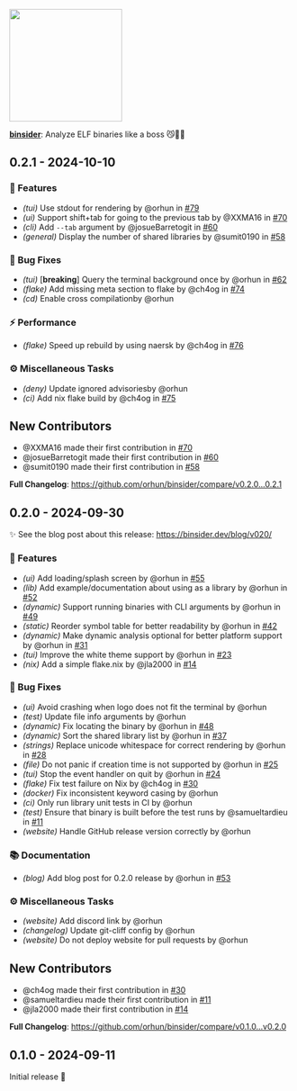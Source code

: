 <img src="https://raw.githubusercontent.com/orhun/binsider/main/website/src/assets/binsider-logo-dark.png" width="200"></a>

[**binsider**](https://binsider.dev): Analyze ELF binaries like a boss 😼🕵️‍♂️

## 0.2.1 - 2024-10-10

### 🚀 Features

- *(tui)* Use stdout for rendering by @orhun in [#79](https://github.com/orhun/binsider/pull/79)
- *(ui)* Support shift+tab for going to the previous tab by @XXMA16 in [#70](https://github.com/orhun/binsider/pull/70)
- *(cli)* Add `--tab` argument by @josueBarretogit in [#60](https://github.com/orhun/binsider/pull/60)
- *(general)* Display the number of shared libraries by @sumit0190 in [#58](https://github.com/orhun/binsider/pull/58)

### 🐛 Bug Fixes

- *(tui)* [**breaking**] Query the terminal background once by @orhun in [#62](https://github.com/orhun/binsider/pull/62)
- *(flake)* Add missing meta section to flake by @ch4og in [#74](https://github.com/orhun/binsider/pull/74)
- *(cd)* Enable cross compilationby @orhun

### ⚡ Performance

- *(flake)* Speed up rebuild by using naersk by @ch4og in [#76](https://github.com/orhun/binsider/pull/76)

### ⚙️ Miscellaneous Tasks

- *(deny)* Update ignored advisoriesby @orhun
- *(ci)* Add nix flake build by @ch4og in [#75](https://github.com/orhun/binsider/pull/75)

## New Contributors
* @XXMA16 made their first contribution in [#70](https://github.com/orhun/binsider/pull/70)
* @josueBarretogit made their first contribution in [#60](https://github.com/orhun/binsider/pull/60)
* @sumit0190 made their first contribution in [#58](https://github.com/orhun/binsider/pull/58)

**Full Changelog**: https://github.com/orhun/binsider/compare/v0.2.0...0.2.1

## 0.2.0 - 2024-09-30

✨ See the blog post about this release: <https://binsider.dev/blog/v020/>

### 🚀 Features

- *(ui)* Add loading/splash screen  by @orhun in [#55](https://github.com/orhun/binsider/pull/55)
- *(lib)* Add example/documentation about using as a library  by @orhun in [#52](https://github.com/orhun/binsider/pull/52)
- *(dynamic)* Support running binaries with CLI arguments  by @orhun in [#49](https://github.com/orhun/binsider/pull/49)
- *(static)* Reorder symbol table for better readability  by @orhun in [#42](https://github.com/orhun/binsider/pull/42)
- *(dynamic)* Make dynamic analysis optional for better platform support  by @orhun in [#31](https://github.com/orhun/binsider/pull/31)
- *(tui)* Improve the white theme support  by @orhun in [#23](https://github.com/orhun/binsider/pull/23)
- *(nix)* Add a simple flake.nix  by @jla2000 in [#14](https://github.com/orhun/binsider/pull/14)

### 🐛 Bug Fixes

- *(ui)* Avoid crashing when logo does not fit the terminal by @orhun
- *(test)* Update file info arguments by @orhun
- *(dynamic)* Fix locating the binary  by @orhun in [#48](https://github.com/orhun/binsider/pull/48)
- *(dynamic)* Sort the shared library list  by @orhun in [#37](https://github.com/orhun/binsider/pull/37)
- *(strings)* Replace unicode whitespace for correct rendering  by @orhun in [#28](https://github.com/orhun/binsider/pull/28)
- *(file)* Do not panic if creation time is not supported  by @orhun in [#25](https://github.com/orhun/binsider/pull/25)
- *(tui)* Stop the event handler on quit  by @orhun in [#24](https://github.com/orhun/binsider/pull/24)
- *(flake)* Fix test failure on Nix  by @ch4og in [#30](https://github.com/orhun/binsider/pull/30)
- *(docker)* Fix inconsistent keyword casing by @orhun
- *(ci)* Only run library unit tests in CI by @orhun
- *(test)* Ensure that binary is built before the test runs  by @samueltardieu in [#11](https://github.com/orhun/binsider/pull/11)
- *(website)* Handle GitHub release version correctly by @orhun

### 📚 Documentation

- *(blog)* Add blog post for 0.2.0 release  by @orhun in [#53](https://github.com/orhun/binsider/pull/53)

### ⚙️ Miscellaneous Tasks

- *(website)* Add discord link by @orhun
- *(changelog)* Update git-cliff config by @orhun
- *(website)* Do not deploy website for pull requests by @orhun

## New Contributors

* @ch4og made their first contribution in [#30](https://github.com/orhun/binsider/pull/30)
* @samueltardieu made their first contribution in [#11](https://github.com/orhun/binsider/pull/11)
* @jla2000 made their first contribution in [#14](https://github.com/orhun/binsider/pull/14)

**Full Changelog**: https://github.com/orhun/binsider/compare/v0.1.0...v0.2.0

## 0.1.0 - 2024-09-11

Initial release 🚀
